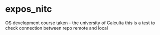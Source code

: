 # expos_nitc
OS development course taken - the university of Calculta
this is a test to check connection between repo remote and local
